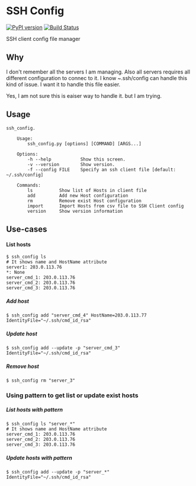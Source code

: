 SSH Config
==========
[![PyPI version](https://badge.fury.io/py/ssh-config.svg)](https://badge.fury.io/py/ssh-config)
[![Build Status](https://travis-ci.org/haginara/ssh_config.svg?branch=master)](https://travis-ci.org/haginara/ssh_config)

SSH client config file manager

Why
---
I don't remember all the servers I am managing. Also all servers requires all different configuration to connec to it. I know ~.ssh/config can handle this kind of issue. I want it to handle this file easier.

Yes, I am not sure this is eaiser way to handle it. but I am trying.

Usage
-----
```
ssh_config.

    Usage:
        ssh_config.py [options] [COMMAND] [ARGS...]
        
    Options:
        -h --help           Show this screen.
        -v --version        Show version.
        -f --config FILE    Specify an ssh client file [default: ~/.ssh/config]
        
    Commands:
        ls          Show list of Hosts in client file
        add         Add new Host configuration
        rm          Remove exist Host configuration
        import      Import Hosts from csv file to SSH Client config
        version     Show version information
```

Use-cases
---------

#### List hosts
```
$ ssh_config ls 
# It shows name and HostName attribute
server1: 203.0.113.76
*: None
server_cmd_1: 203.0.113.76
server_cmd_2: 203.0.113.76
server_cmd_3: 203.0.113.76
```

##### Add host
```
$ ssh_config add "server_cmd_4" HostName=203.0.113.77 IdentityFile="~/.ssh/cmd_id_rsa"
```

##### Update host
```
$ ssh_config add --update -p "server_cmd_3" IdentityFile="~/.ssh/cmd_id_rsa"
```

##### Remove host
```
$ ssh_config rm "server_3" 
```

### Using pattern to get list or update exist hosts

##### List hosts with pattern
```
$ ssh_config ls "server_*"
# It shows name and HostName attribute
server_cmd_1: 203.0.113.76
server_cmd_2: 203.0.113.76
server_cmd_3: 203.0.113.76
```

##### Update hosts with pattern
```
$ ssh_config add --update -p "server_*" IdentityFile="~/.ssh/cmd_id_rsa"
```